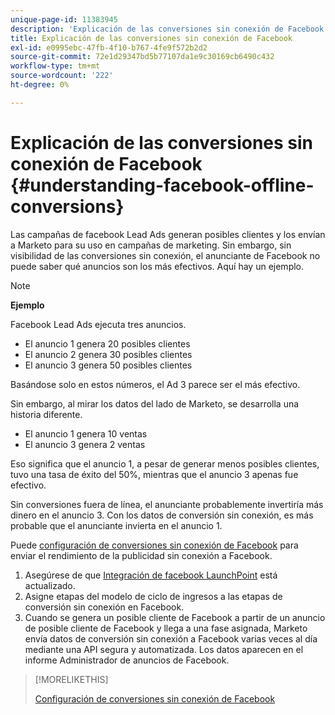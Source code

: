 ```yaml
---
unique-page-id: 11383945
description: 'Explicación de las conversiones sin conexión de Facebook: Documentos de Marketo: Documentación del producto'
title: Explicación de las conversiones sin conexión de Facebook
exl-id: e0995ebc-47fb-4f10-b767-4fe9f572b2d2
source-git-commit: 72e1d29347bd5b77107da1e9c30169cb6490c432
workflow-type: tm+mt
source-wordcount: '222'
ht-degree: 0%

---
```


# Explicación de las conversiones sin conexión de Facebook {#understanding-facebook-offline-conversions}

Las campañas de facebook Lead Ads generan posibles clientes y los envían a Marketo para su uso en campañas de marketing. Sin embargo, sin visibilidad de las conversiones sin conexión, el anunciante de Facebook no puede saber qué anuncios son los más efectivos. Aquí hay un ejemplo.

>[!NOTE]
>
>**Ejemplo**
>
>Facebook Lead Ads ejecuta tres anuncios.
>
>* El anuncio 1 genera 20 posibles clientes
>* El anuncio 2 genera 30 posibles clientes
>* El anuncio 3 genera 50 posibles clientes
>
>Basándose solo en estos números, el Ad 3 parece ser el más efectivo.
>
>Sin embargo, al mirar los datos del lado de Marketo, se desarrolla una historia diferente.
>
>* El anuncio 1 genera 10 ventas
>* El anuncio 3 genera 2 ventas
>
>Eso significa que el anuncio 1, a pesar de generar menos posibles clientes, tuvo una tasa de éxito del 50%, mientras que el anuncio 3 apenas fue efectivo.
>
>Sin conversiones fuera de línea, el anunciante probablemente invertiría más dinero en el anuncio 3. Con los datos de conversión sin conexión, es más probable que el anunciante invierta en el anuncio 1.

Puede [configuración de conversiones sin conexión de Facebook](/help/marketo/product-docs/demand-generation/facebook/set-up-facebook-offline-conversions.md) para enviar el rendimiento de la publicidad sin conexión a Facebook.

1. Asegúrese de que [Integración de facebook LaunchPoint](/help/marketo/product-docs/demand-generation/ad-network-integrations/add-facebook-custom-audiences-as-a-launchpoint-service.md) está actualizado.
1. Asigne etapas del modelo de ciclo de ingresos a las etapas de conversión sin conexión en Facebook.
1. Cuando se genera un posible cliente de Facebook a partir de un anuncio de posible cliente de Facebook y llega a una fase asignada, Marketo envía datos de conversión sin conexión a Facebook varias veces al día mediante una API segura y automatizada. Los datos aparecen en el informe Administrador de anuncios de Facebook.

>[!MORELIKETHIS]
>
>[Configuración de conversiones sin conexión de Facebook](/help/marketo/product-docs/demand-generation/facebook/set-up-facebook-offline-conversions.md)
